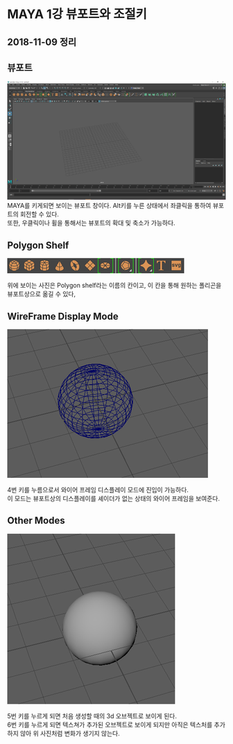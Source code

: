 MAYA 1강 뷰포트와 조절키
==========
2018-11-09 정리
----------
**뷰포트**
---------


![뷰포트](image\1.png)
MAYA를 키게되면 보이는 뷰포트 창이다.
Alt키를 누른 상태에서 좌클릭을 통하여 뷰포트의 회전할 수 있다.<br>
또한, 우클릭이나 휠을 통해서는 뷰포트의 확대 및 축소가 가능하다.

**Polygon Shelf**
-----------------


![Polygon Shelf](image\2.png)


위에 보이는 사진은 Polygon shelf라는 이름의 칸이고, 이 칸을 통해 원하는 폴리곤을 뷰포트상으로 옮길 수 있다,


**WireFrame Display Mode**
--------------------------


![WireFrame](image\3.png)


4번 키를 누름으로서 와이어 프레임 디스플레이 모드에 진입이 가능하다.<br>
이 모드는 뷰포트상의 디스플레이를 셰이더가 없는 상태의 와이어 프레임을 보여준다.

**Other Modes**
---------------


![OtherModes](image\4.png)


5번 키를 누르게 되면 처음 생성할 때의 3d 오브젝트로 보이게 된다.<br>
6번 키를 누르게 되면 텍스쳐가 추가된 오브젝트로 보이게 되지만 아직은 텍스처를 추가하지 않아 위 사진처럼 변화가 생기지 않는다.